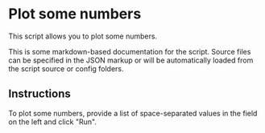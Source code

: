 # Plot some numbers

This script allows you to plot some numbers.

This is some markdown-based documentation for the script. Source files
can be specified in the JSON markup or will be automatically loaded
from the script source or config folders.

## Instructions

To plot some numbers, provide a list of space-separated values in the field on the left and click "Run".
